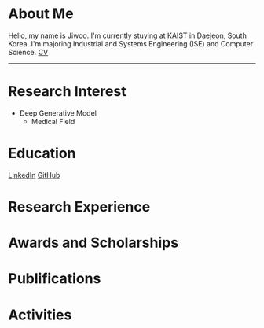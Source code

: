 # About Me
Hello, my name is Jiwoo. I'm currently stuying at KAIST in Daejeon, South Korea. I'm majoring Industrial and Systems Engineering (ISE) and Computer Science. [CV](https://github.com/user-attachments/files/16609057/cv_jiwooshin.pdf)

***

# Research Interest
- Deep Generative Model
  - Medical Field

# Education
[LinkedIn](www.naver.com)             [GitHub](www.google.com)

# Research Experience


# Awards and Scholarships


# Publifications


# Activities
